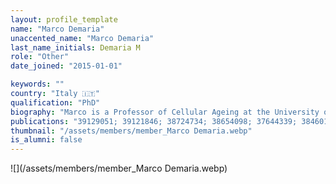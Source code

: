 ```yaml
---
layout: profile_template
name: "Marco Demaria"
unaccented_name: "Marco Demaria"
last_name_initials: Demaria M
role: "Other"
date_joined: "2015-01-01"

keywords: ""
country: "Italy 🇮🇹"
qualification: "PhD"
biography: "Marco is a Professor of Cellular Ageing at the University of Groningen's Medical Faculty. He earned his PhD in Molecular Medicine from the University of Torino, Italy, under Prof. Valeria Poli, where he studied STAT3's role in cancer cell survival and metabolism. In 2010, Marco joined Prof. Judith Campisi's lab at the Buck Institute for Research on Aging, California, to develop models for studying senescent cells and their roles in tissue repair, cancer, and aging. He later joined the University of Groningen and ERIBA in 2015, becoming a full professor in 2024 and director of the MoHAD Institute at UMCG in 2023. He is also an academic editor for NPJ Aging. Outside work, Marco enjoys spending time with his family, running, traveling, cooking, and wine."
publications: "39129051; 39121846; 38724734; 38654098; 37644339; 38460134; 38310117; 38052712; 38030088; 37926332; 37969056; 37802028; 37547972; 37397084; 36801257; 34908245; 36849522; 36049114; 36564381; 36045302; 36010584; 36090630; 33775830; 35609537; 34985783; 34918084; 34728311; 34911777; 34793711; 34548270; 34598318; 34536446; 33811820; 33823141; 33911261; 33556549; 33734564; 33349436; 33467440; 33378272; 33056980; 32955770; 32800796; 32800659; 32482536; 32641409; 32727916; 32460521; 32446180; 32050662; 31675495; 31553904; 31148373; 31153901; 30907060; 30710410; 30648461; 30395873; 29985363; 29575469; 29477613; 29686183; 29484109; 28844647; 28436958; 28111332; 27979832; 28616578; 26845683; 26657143; 26240345; 25499914"
thumbnail: "/assets/members/member_Marco Demaria.webp"
is_alumni: false
---
```


 ![](/assets/members/member_Marco Demaria.webp)

 